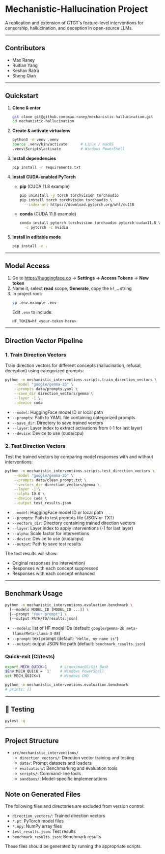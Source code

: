 # Mechanistic-Hallucination Project

A replication and extension of CTGT's feature-level interventions for censorship, hallucination, and deception in open-source LLMs.  

---

## Contributors

- Max Raney  
- Ruitian Yang  
- Keshav Ratra  
- Sheng Qian  

---

## Quickstart

1. **Clone & enter**  
   ```bash
   git clone git@github.com:max-raney/mechanistic-hallucination.git
   cd mechanistic-hallucination
   ```

2. **Create & activate virtualenv**  
   ```bash
   python3 -m venv .venv
   source .venv/bin/activate      # Linux / macOS
   .venv\Scripts\activate         # Windows PowerShell
   ```

3. **Install dependencies**  
   ```bash
   pip install -r requirements.txt
   ```

4. **Install CUDA-enabled PyTorch**  
   - **pip** (CUDA 11.8 example)  
     ```bash
     pip uninstall -y torch torchvision torchaudio
     pip install torch torchvision torchaudio \
       --index-url https://download.pytorch.org/whl/cu118
     ```  
   - **conda** (CUDA 11.8 example)  
     ```bash
     conda install pytorch torchvision torchaudio pytorch-cuda=11.8 \
       -c pytorch -c nvidia
     ```

5. **Install in editable mode**  
   ```bash
   pip install -e .
   ```

---

## Model Access

1. Go to https://huggingface.co → **Settings → Access Tokens** → **New token**  
2. Name it, select **read** scope, **Generate**, copy the `hf_…` string  
3. In project root:  
   ```bash
   cp .env.example .env
   ```  
   Edit `.env` to include:  
   ```
   HF_TOKEN=hf_<your-token-here>
   ```

---

## Direction Vector Pipeline

### 1. Train Direction Vectors

Train direction vectors for different concepts (hallucination, refusal, deception) using categorized prompts:

```bash
python -m mechanistic_interventions.scripts.train_direction_vectors \
    --model "google/gemma-2b" \
    --prompts data/prompts.yaml \
    --save_dir direction_vectors/gemma \
    --layer -1 \
    --device cuda
```

- `--model`: HuggingFace model ID or local path
- `--prompts`: Path to YAML file containing categorized prompts
- `--save_dir`: Directory to save trained vectors
- `--layer`: Layer index to extract activations from (-1 for last layer)
- `--device`: Device to use (cuda/cpu)

### 2. Test Direction Vectors

Test the trained vectors by comparing model responses with and without interventions:

```bash
python -m mechanistic_interventions.scripts.test_direction_vectors \
    --model "google/gemma-2b" \
    --prompts data/clean_prompt.txt \
    --vectors_dir direction_vectors/gemma \
    --layer -1 \
    --alpha 10.0 \
    --device cuda \
    --output test_results.json
```

- `--model`: HuggingFace model ID or local path
- `--prompts`: Path to test prompts file (JSON or TXT)
- `--vectors_dir`: Directory containing trained direction vectors
- `--layer`: Layer index to apply interventions (-1 for last layer)
- `--alpha`: Scale factor for interventions
- `--device`: Device to use (cuda/cpu)
- `--output`: Path to save test results

The test results will show:
- Original responses (no intervention)
- Responses with each concept suppressed
- Responses with each concept enhanced

---

## Benchmark Usage

```bash
python -m mechanistic_interventions.evaluation.benchmark \
  [--models MODEL_ID [MODEL_ID ...]] \
  [--prompt "Your prompt"] \
  [--output PATH/TO/results.json]
```

- `--models`: list of HF model IDs (default: `google/gemma-2b meta-llama/Meta-Llama-3-8B`)  
- `--prompt`: text prompt (default: `"Hello, my name is"`)  
- `--output`: output JSON file path (default: `benchmark_results.json`)  

### Quick-exit (CI/tests)

```bash
export MECH_QUICK=1      # Linux/macOS/Git Bash
$Env:MECH_QUICK = '1'    # Windows PowerShell
set MECH_QUICK=1         # Windows CMD

python -m mechanistic_interventions.evaluation.benchmark
# prints: []
```

---

## 🧪 Testing

```bash
pytest -q
```

---

## Project Structure

- `src/mechanistic_interventions/`
  - `direction_vectors/`: Direction vector training and testing
  - `data/`: Prompt datasets and loaders
  - `evaluation/`: Benchmarking and evaluation tools
  - `scripts/`: Command-line tools
  - `sandboxs/`: Model-specific implementations

## Note on Generated Files

The following files and directories are excluded from version control:
- `direction_vectors/`: Trained direction vectors
- `*.pt`: PyTorch model files
- `*.npy`: NumPy array files
- `test_results.json`: Test results
- `benchmark_results.json`: Benchmark results

These files should be generated by running the appropriate scripts.